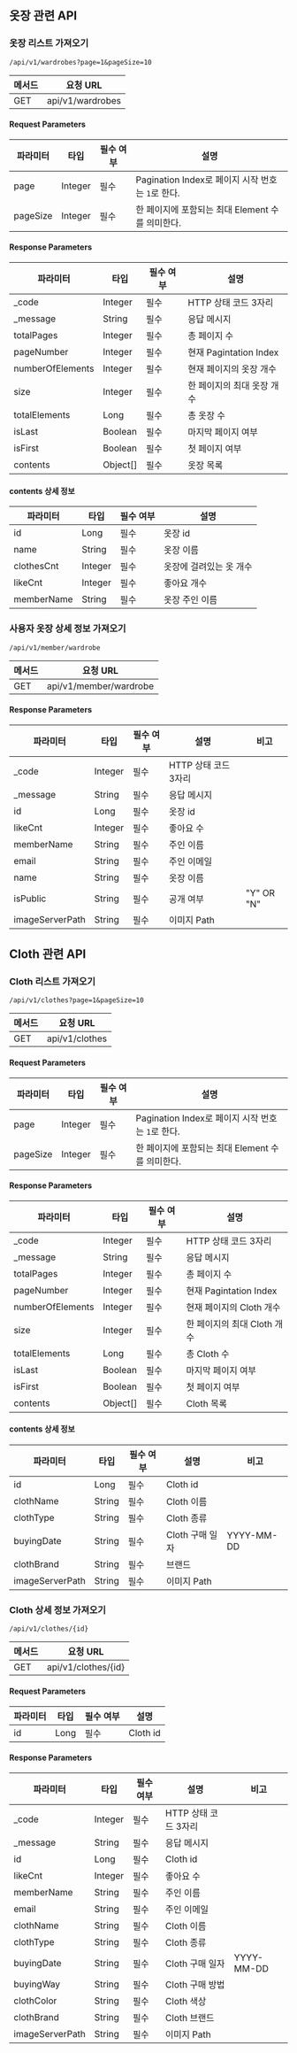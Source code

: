 ## 옷장 관련 API 
### 옷장 리스트 가져오기 
```
/api/v1/wardrobes?page=1&pageSize=10 
```

|메서드|요청 URL|
|------|---|
|GET|api/v1/wardrobes|

#### Request Parameters 
|파라미터|타입|필수 여부|설명|
|------|---|---|---|
|page|Integer|필수|Pagination Index로 페이지 시작 번호는 `1`로 한다.|
|pageSize|Integer|필수|한 페이지에 포함되는 최대 Element 수를 의미한다.|


#### Response Parameters 
|파라미터|타입|필수 여부|설명|
|------|---|---|---|
|_code|Integer|필수|HTTP 상태 코드 3자리|
|_message|String|필수|응답 메시지|
|totalPages|Integer|필수|총 페이지 수|
|pageNumber|Integer|필수|현재 Pagintation Index|
|numberOfElements|Integer|필수|현재 페이지의 옷장 개수|
|size|Integer|필수|한 페이지의 최대 옷장 개수|
|totalElements|Long|필수|총 옷장 수|
|isLast|Boolean|필수|마지막 페이지 여부|
|isFirst|Boolean|필수|첫 페이지 여부|
|contents|Object[]|필수|옷장 목록|

#### contents 상세 정보 
|파라미터|타입|필수 여부|설명|
|------|---|---|---|
|id|Long|필수|옷장 id|
|name|String|필수|옷장 이름|
|clothesCnt|Integer|필수|옷장에 걸려있는 옷 개수|
|likeCnt|Integer|필수|좋아요 개수|
|memberName|String|필수|옷장 주인 이름|

### 사용자 옷장 상세 정보 가져오기
```
/api/v1/member/wardrobe 
```

|메서드|요청 URL|
|------|---|
|GET|api/v1/member/wardrobe|

#### Response Parameters
|파라미터|타입|필수 여부|설명|비고|
|------|---|---|---|---|
|_code|Integer|필수|HTTP 상태 코드 3자리||
|_message|String|필수|응답 메시지||
|id|Long|필수|옷장 id||
|likeCnt|Integer|필수|좋아요 수||
|memberName|String|필수|주인 이름||
|email|String|필수|주인 이메일||
|name|String|필수|옷장 이름||
|isPublic|String|필수|공개 여부|"Y" OR "N"|
|imageServerPath|String|필수|이미지 Path||

## Cloth 관련 API
### Cloth 리스트 가져오기
```
/api/v1/clothes?page=1&pageSize=10 
```

|메서드|요청 URL|
|------|---|
|GET|api/v1/clothes|

#### Request Parameters
|파라미터|타입|필수 여부|설명|
|------|---|---|---|
|page|Integer|필수|Pagination Index로 페이지 시작 번호는 `1`로 한다.|
|pageSize|Integer|필수|한 페이지에 포함되는 최대 Element 수를 의미한다.|


#### Response Parameters
|파라미터|타입|필수 여부|설명|
|------|---|---|---|
|_code|Integer|필수|HTTP 상태 코드 3자리|
|_message|String|필수|응답 메시지|
|totalPages|Integer|필수|총 페이지 수|
|pageNumber|Integer|필수|현재 Pagintation Index|
|numberOfElements|Integer|필수|현재 페이지의 Cloth 개수|
|size|Integer|필수|한 페이지의 최대 Cloth 개수|
|totalElements|Long|필수|총 Cloth 수|
|isLast|Boolean|필수|마지막 페이지 여부|
|isFirst|Boolean|필수|첫 페이지 여부|
|contents|Object[]|필수|Cloth 목록|

#### contents 상세 정보
|파라미터|타입|필수 여부|설명|비고|
|------|---|---|---|---|
|id|Long|필수|Cloth id|
|clothName|String|필수|Cloth 이름|
|clothType|String|필수|Cloth 종류|
|buyingDate|String|필수|Cloth 구매 일자|YYYY-MM-DD|
|clothBrand|String|필수|브랜드|
|imageServerPath|String|필수|이미지 Path|

### Cloth 상세 정보 가져오기
```
/api/v1/clothes/{id}
```

|메서드|요청 URL|
|------|---|
|GET|api/v1/clothes/{id}|

#### Request Parameters 
|파라미터|타입|필수 여부|설명|
|------|---|---|---|
|id|Long|필수|Cloth id|

#### Response Parameters
|파라미터|타입|필수 여부|설명|비고|
|------|---|---|---|---|
|_code|Integer|필수|HTTP 상태 코드 3자리||
|_message|String|필수|응답 메시지||
|id|Long|필수|Cloth id||
|likeCnt|Integer|필수|좋아요 수||
|memberName|String|필수|주인 이름||
|email|String|필수|주인 이메일||
|clothName|String|필수|Cloth 이름||
|clothType|String|필수|Cloth 종류||
|buyingDate|String|필수|Cloth 구매 일자|YYYY-MM-DD|
|buyingWay|String|필수|Cloth 구매 방법||
|clothColor|String|필수|Cloth 색상||
|clothBrand|String|필수|Cloth 브랜드||
|imageServerPath|String|필수|이미지 Path||


